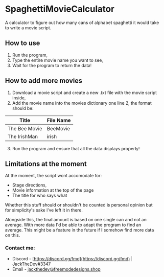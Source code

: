 # SpaghettiMovieCalculator
A calculator to figure out how many cans of alphabet spaghetti it would take to write a movie script.

## How to use

1. Run the program,
2. Type the entire movie name you want to see,
3. Wait for the program to return the data!

## How to add more movies

1. Download a movie script and create a new .txt file with the movie script inside,
2. Add the movie name into the movies dictionary one line 2, the format should be:

| Title | File Name |
| ------ | ---- |
| The Bee Movie | BeeMovie
| The IrishMan | irish |

3. Run the program and ensure that all the data displays properly!

## Limitations at the moment

At the moment, the script wont accomodate for:

 - Stage directions,
 - Movie information at the top of the page
 - The title for who says what
 
Whether this stuff should or shouldn't be counted is personal opinion but for simplicity's sake I've left it in there.

Alongside this, the final amount is based on one single can and not an average. With more data I'd be able to adapt the program to find an average. This might be a feature in the future if I somehow find more data on this.



### Contact me:

 - Discord - [https://discord.gg/fmd](https://discord.gg/fmd) | JackTheDev#3347
 - Email - jackthedev@freemodedesigns.shop
